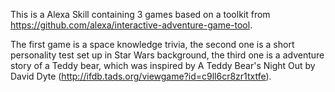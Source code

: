 This is a Alexa Skill containing 3 games based on a toolkit from https://github.com/alexa/interactive-adventure-game-tool.

The first game is a space knowledge trivia, the second one is a short personality test set up in Star Wars background, the third one is a adventure story of a Teddy bear, which was inspired by A Teddy Bear's Night Out by David Dyte (http://ifdb.tads.org/viewgame?id=c9ll6cr8zr1txtfe).


